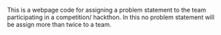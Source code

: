 This is a webpage code for assigning a problem statement to the team participating in a competition/ hackthon. In this no problem statement will be assign more than twice to a team.
